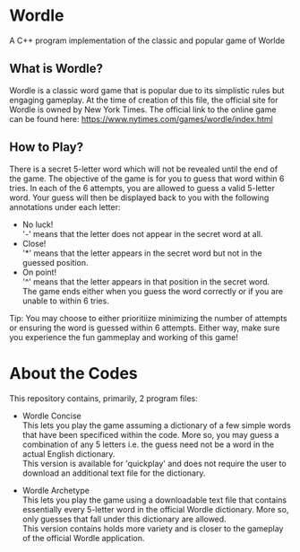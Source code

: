 # Wordle
A C++ program implementation of the classic and popular game of Worlde

## What is Wordle?
Wordle is a classic word game that is popular due to its simplistic rules but engaging gameplay.
At the time of creation of this file, the official site for Wordle is owned by New York Times.
The official link to the online game can be found here: https://www.nytimes.com/games/wordle/index.html

## How to Play?
There is a secret 5-letter word which will not be revealed until the end of the game. The objective of the game is for you to guess that word within 6 tries.
In each of the 6 attempts, you are allowed to guess a valid 5-letter word. Your guess will then be displayed back to you with the following annotations under each letter: <br>
  - No luck! <br> '\-' means that the letter does not appear in the secret word at all.
  - Close! <br>'\*' means that the letter appears in the secret word but not in the guessed position.
  - On point! <br>'\^' means that the letter appears in that position in the secret word.
<br>The game ends either when you guess the word correctly or if you are unable to within 6 tries.

Tip: You may choose to either prioritiize minimizing the number of attempts or ensuring the word is guessed within 6 attempts.
    Either way, make sure you experience the fun gammeplay and working of this game!


# About the Codes
This repository contains, primarily, 2 program files:
  
 - Wordle Concise <br> This lets you play the game assuming a dictionary of a few simple words that have been specificed within the code. More so, you may guess a combination of any 5 letters i.e. the guess need not be a word in the actual English dictionary. <br>This version is available for 'quickplay' and does not require the user to download an additional text file for the dictionary.

 - Wordle Archetype <br> This lets you play the game using a downloadable text file that contains essentially every 5-letter word in the official Wordle dictionary. More so, only guesses that fall under this dictionary are allowed. <br>This version contains holds more variety and is closer to the gameplay of the official Wordle application.
